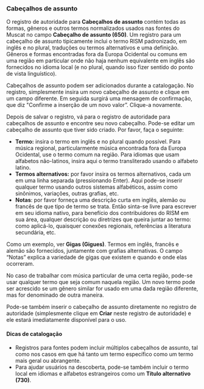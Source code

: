 ### Cabeçalhos de assunto
O registro de autoridade para **Cabeçalhos de assunto** contém todas as formas, gêneros e outros termos normalizados usados nas fontes do Muscat no campo **Cabeçalho de assunto (650)**. Um registro para um cabeçalho de assunto tipicamente inclui o termo RISM padronizado, em inglês e no plural, traduções ou termos alternativos e uma definição. Gêneros e formas encontradas fora da Europa Ocidental ou comuns em uma região em particular onde não haja nenhum equivalente em inglês são fornecidos no idioma local (e no plural, quando isso fizer sentido do ponto de vista linguístico).

Cabeçalhos de assunto podem ser adicionados durante a catalogação. No registro, simplesmente insira um novo cabeçalho de assunto e clique em um campo diferente. Em seguida surgirá uma mensagem de confirmação, que diz "Confirme a inserção de um novo valor”. Clique-a novamente.

Depois de salvar o registro, vá para o registro de autoridade para cabeçalhos de assunto e encontre seu novo cabeçalho. Pode-se editar um cabeçalho de assunto que tiver sido criado. Por favor, faça o seguinte:
- **Termo:** insira o termo em inglês e no plural quando possível. Para música regional, particularmente música encontrada fora da Europa Ocidental, use o termo comum na região. Para idiomas que usam alfabetos não-latinos, insira aqui o termo transliterado usando o alfabeto latino.
- **Termos alternativos:** por favor insira os termos alternativos, cada um em uma linha separada (pressionando Enter). Aqui pode-se inserir qualquer termo usando outros sistemas alfabéticos, assim como sinônimos, variações, outras grafias, etc.
- **Notas**: por favor forneça uma descrição curta em inglês, alemão ou francês de que tipo de termo se trata. Então sinta-se livre para escrever em seu idioma nativo, para benefício dos contribuidores do RISM em sua área, qualquer descrição ou diretrizes que queira juntar ao termo: como aplicá-lo, quaisquer conexões regionais, referências a literatura secundária, etc.

Como um exemplo, ver **Gigas (Gigues)**. Termos em inglês, francês e alemão são fornecidos, juntamente com grafias alternativas. O campo “Notas” explica a variedade de gigas que existem e quando e onde elas ocorreram.

No caso de trabalhar com música particular de uma certa região, pode-se usar qualquer termo que seja comum naquela região. Um novo termo pode ser acrescido se um gênero similar for usado em uma dada região diferente, mas for denominado de outra maneira.

Pode-se também inserir o cabeçalho de assunto diretamente no registro de autoridade (simplesmente clique em **Criar** neste registro de autoridade) e ele estará imediatamente disponível para o uso.

#### Dicas de catalogação
- Registros para fontes podem incluir múltiplos cabeçalhos de assunto, tal como nos casos em que há tanto um termo específico como um termo mais geral ou abrangente.
- Para ajudar usuários na descoberta, pode-se também incluir o termo local em idiomas e alfabetos estrangeiros como um **Título alternativo (730)**.
